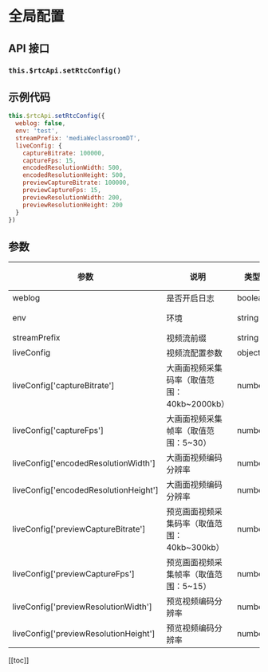 # 全局配置

## API 接口

### `this.$rtcApi.setRtcConfig()`

## 示例代码

```js
this.$rtcApi.setRtcConfig({
  weblog: false,
  env: 'test',
  streamPrefix: 'mediaWeclassroomDT',
  liveConfig: {
    captureBitrate: 100000,
    captureFps: 15,
    encodedResolutionWidth: 500,
    encodedResolutionHeight: 500,
    previewCaptureBitrate: 100000,
    previewCaptureFps: 15,
    previewResolutionWidth: 200,
    previewResolutionHeight: 200
  }
})
```

## 参数

| 参数                                  | 说明                                         | 类型    | 可选值       | 默认值             |
| ------------------------------------- | -------------------------------------------- | ------- | ------------ | ------------------ |
| weblog                                | 是否开启日志                                 | boolean | —            | false              |
| env                                   | 环境                                         | string  | test、online | false              |
| streamPrefix                          | 视频流前缀                                   | string  | —            | mediaWeclassroomDT |
| liveConfig                            | 视频流配置参数                               | object  | —            | —                  |
| liveConfig['captureBitrate']          | 大画面视频采集码率（取值范围：40kb~2000kb）  | number  | —            | 100000             |
| liveConfig['captureFps']              | 大画面视频采集帧率（取值范围：5~30）         | number  | —            | 15                 |
| liveConfig['encodedResolutionWidth']  | 大画面视频编码分辨率                         | number  | —            | 500                |
| liveConfig['encodedResolutionHeight'] | 大画面视频编码分辨率                         | number  | —            | 500                |
| liveConfig['previewCaptureBitrate']   | 预览画面视频采集码率（取值范围：40kb~300kb） | number  | —            | 100000             |
| liveConfig['previewCaptureFps']       | 预览画面视频采集帧率（取值范围：5~15）       | number  | —            | 15                 |
| liveConfig['previewResolutionWidth']  | 预览视频编码分辨率                           | number  | —            | 200                |
| liveConfig['previewResolutionHeight'] | 预览视频编码分辨率                           | number  | —            | 200                |

[[toc]]
